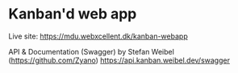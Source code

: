 # Kanban'd web app

Live site: https://mdu.webxcellent.dk/kanban-webapp


API & Documentation (Swagger) by Stefan Weibel (https://github.com/Zyano)
https://api.kanban.weibel.dev/swagger
